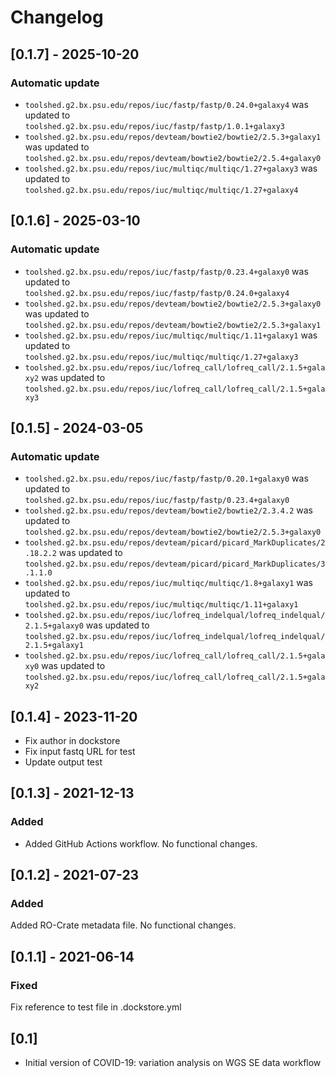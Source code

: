 # Changelog

## [0.1.7] - 2025-10-20

### Automatic update
- `toolshed.g2.bx.psu.edu/repos/iuc/fastp/fastp/0.24.0+galaxy4` was updated to `toolshed.g2.bx.psu.edu/repos/iuc/fastp/fastp/1.0.1+galaxy3`
- `toolshed.g2.bx.psu.edu/repos/devteam/bowtie2/bowtie2/2.5.3+galaxy1` was updated to `toolshed.g2.bx.psu.edu/repos/devteam/bowtie2/bowtie2/2.5.4+galaxy0`
- `toolshed.g2.bx.psu.edu/repos/iuc/multiqc/multiqc/1.27+galaxy3` was updated to `toolshed.g2.bx.psu.edu/repos/iuc/multiqc/multiqc/1.27+galaxy4`

## [0.1.6] - 2025-03-10

### Automatic update
- `toolshed.g2.bx.psu.edu/repos/iuc/fastp/fastp/0.23.4+galaxy0` was updated to `toolshed.g2.bx.psu.edu/repos/iuc/fastp/fastp/0.24.0+galaxy4`
- `toolshed.g2.bx.psu.edu/repos/devteam/bowtie2/bowtie2/2.5.3+galaxy0` was updated to `toolshed.g2.bx.psu.edu/repos/devteam/bowtie2/bowtie2/2.5.3+galaxy1`
- `toolshed.g2.bx.psu.edu/repos/iuc/multiqc/multiqc/1.11+galaxy1` was updated to `toolshed.g2.bx.psu.edu/repos/iuc/multiqc/multiqc/1.27+galaxy3`
- `toolshed.g2.bx.psu.edu/repos/iuc/lofreq_call/lofreq_call/2.1.5+galaxy2` was updated to `toolshed.g2.bx.psu.edu/repos/iuc/lofreq_call/lofreq_call/2.1.5+galaxy3`

## [0.1.5] - 2024-03-05

### Automatic update
- `toolshed.g2.bx.psu.edu/repos/iuc/fastp/fastp/0.20.1+galaxy0` was updated to `toolshed.g2.bx.psu.edu/repos/iuc/fastp/fastp/0.23.4+galaxy0`
- `toolshed.g2.bx.psu.edu/repos/devteam/bowtie2/bowtie2/2.3.4.2` was updated to `toolshed.g2.bx.psu.edu/repos/devteam/bowtie2/bowtie2/2.5.3+galaxy0`
- `toolshed.g2.bx.psu.edu/repos/devteam/picard/picard_MarkDuplicates/2.18.2.2` was updated to `toolshed.g2.bx.psu.edu/repos/devteam/picard/picard_MarkDuplicates/3.1.1.0`
- `toolshed.g2.bx.psu.edu/repos/iuc/multiqc/multiqc/1.8+galaxy1` was updated to `toolshed.g2.bx.psu.edu/repos/iuc/multiqc/multiqc/1.11+galaxy1`
- `toolshed.g2.bx.psu.edu/repos/iuc/lofreq_indelqual/lofreq_indelqual/2.1.5+galaxy0` was updated to `toolshed.g2.bx.psu.edu/repos/iuc/lofreq_indelqual/lofreq_indelqual/2.1.5+galaxy1`
- `toolshed.g2.bx.psu.edu/repos/iuc/lofreq_call/lofreq_call/2.1.5+galaxy0` was updated to `toolshed.g2.bx.psu.edu/repos/iuc/lofreq_call/lofreq_call/2.1.5+galaxy2`

## [0.1.4] - 2023-11-20

- Fix author in dockstore
- Fix input fastq URL for test
- Update output test

## [0.1.3] - 2021-12-13

### Added
- Added GitHub Actions workflow. No functional changes.

## [0.1.2] - 2021-07-23

### Added

Added RO-Crate metadata file. No functional changes.

## [0.1.1] - 2021-06-14

### Fixed

Fix reference to test file in .dockstore.yml

## [0.1]

- Initial version of COVID-19: variation analysis on WGS SE data workflow
